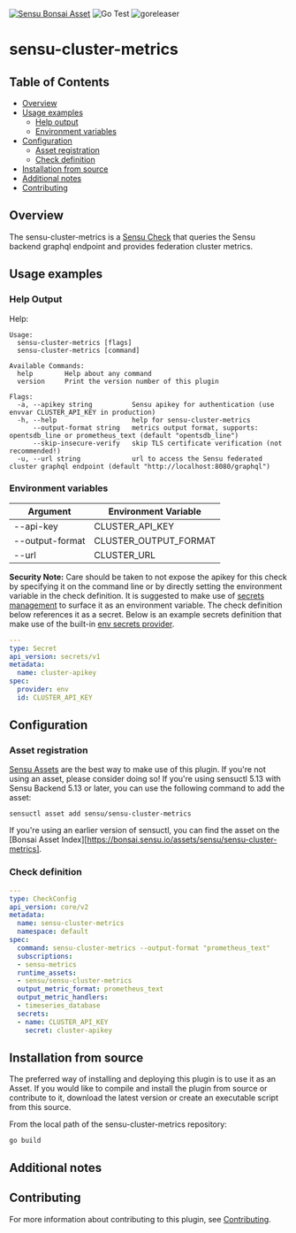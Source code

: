 [![Sensu Bonsai Asset](https://img.shields.io/badge/Bonsai-Download%20Me-brightgreen.svg?colorB=89C967&logo=sensu)](https://bonsai.sensu.io/assets/sensu/sensu-cluster-metrics)
![Go Test](https://github.com/sensu/sensu-cluster-metrics/workflows/Go%20Test/badge.svg)
![goreleaser](https://github.com/sensu/sensu-cluster-metrics/workflows/goreleaser/badge.svg)


# sensu-cluster-metrics

## Table of Contents
- [Overview](#overview)
- [Usage examples](#usage-examples)
  - [Help output](#help-output)
  - [Environment variables](#environment-variables)
- [Configuration](#configuration)
  - [Asset registration](#asset-registration)
  - [Check definition](#check-definition)
- [Installation from source](#installation-from-source)
- [Additional notes](#additional-notes)
- [Contributing](#contributing)

## Overview

The sensu-cluster-metrics is a [Sensu Check][6] that queries the Sensu backend graphql endpoint and provides federation cluster metrics.

## Usage examples

### Help Output

Help:

```
Usage:
  sensu-cluster-metrics [flags]
  sensu-cluster-metrics [command]

Available Commands:
  help        Help about any command
  version     Print the version number of this plugin

Flags:
  -a, --apikey string          Sensu apikey for authentication (use envvar CLUSTER_API_KEY in production)
  -h, --help                   help for sensu-cluster-metrics
      --output-format string   metrics output format, supports: opentsdb_line or prometheus_text (default "opentsdb_line")
      --skip-insecure-verify   skip TLS certificate verification (not recommended!)
  -u, --url string             url to access the Sensu federated cluster graphql endpoint (default "http://localhost:8080/graphql")

```
### Environment variables

|Argument               |Environment Variable       |
|-----------------------|---------------------------|
|--api-key              | CLUSTER_API_KEY          |
|--output-format        | CLUSTER_OUTPUT_FORMAT   |
|--url                  | CLUSTER_URL             |


**Security Note:** Care should be taken to not expose the apikey for this check by specifying it
on the command line or by directly setting the environment variable in the check definition.  It is
suggested to make use of [secrets management][7] to surface it as an environment variable.  The
check definition below references it as a secret.  Below is an example secrets definition that make
use of the built-in [env secrets provider][8].

```yml
---
type: Secret
api_version: secrets/v1
metadata:
  name: cluster-apikey
spec:
  provider: env
  id: CLUSTER_API_KEY
```

## Configuration

### Asset registration

[Sensu Assets][10] are the best way to make use of this plugin. If you're not using an asset, please
consider doing so! If you're using sensuctl 5.13 with Sensu Backend 5.13 or later, you can use the
following command to add the asset:

```
sensuctl asset add sensu/sensu-cluster-metrics
```

If you're using an earlier version of sensuctl, you can find the asset on the [Bonsai Asset Index][https://bonsai.sensu.io/assets/sensu/sensu-cluster-metrics].

### Check definition

```yml
---
type: CheckConfig
api_version: core/v2
metadata:
  name: sensu-cluster-metrics
  namespace: default
spec:
  command: sensu-cluster-metrics --output-format "prometheus_text"
  subscriptions:
  - sensu-metrics
  runtime_assets:
  - sensu/sensu-cluster-metrics
  output_metric_format: prometheus_text
  output_metric_handlers:
  - timeseries_database
  secrets:
  - name: CLUSTER_API_KEY
    secret: cluster-apikey
```

## Installation from source

The preferred way of installing and deploying this plugin is to use it as an Asset. If you would
like to compile and install the plugin from source or contribute to it, download the latest version
or create an executable script from this source.

From the local path of the sensu-cluster-metrics repository:

```
go build
```

## Additional notes

## Contributing

For more information about contributing to this plugin, see [Contributing][1].

[1]: https://github.com/sensu/sensu-go/blob/master/CONTRIBUTING.md
[2]: https://github.com/sensu-community/sensu-plugin-sdk
[3]: https://github.com/sensu-plugins/community/blob/master/PLUGIN_STYLEGUIDE.md
[4]: https://github.com/sensu-community/check-plugin-template/blob/master/.github/workflows/release.yml
[5]: https://github.com/sensu-community/check-plugin-template/actions
[6]: https://docs.sensu.io/sensu-go/latest/reference/checks/
[7]: https://github.com/sensu-community/check-plugin-template/blob/master/main.go
[8]: https://bonsai.sensu.io/
[9]: https://github.com/sensu-community/sensu-plugin-tool
[10]: https://docs.sensu.io/sensu-go/latest/reference/assets/
